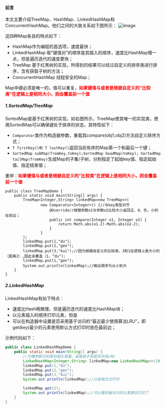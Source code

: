 #### 前言
本文主要介绍TreeMap、HashMap、LinkedHashMap和ConcurrentHashMap。他们之间的大致关系如下图所示：
![image](https://wx2.sinaimg.cn/mw690/006Xp67Kly1fnn3b30aekj30l209oweq.jpg)

这四种Map各自的特点如下：
- HashMap作为编程的首选项，速度最快；
- LinkedHashMap 取“键值对”的顺序是其插入的顺序，速度比HashMap慢一点，但是遍历迭代的速度更快；
- TreeMap 基于红黑树的实现，所得到的结果可以经过自定义的排序类进行排序，含有获取子树的方法；
- ConcurrentHashMap 线程安全的Map；

Map中键必须是唯一的，值可以重复，<font color=red>**如果键值与或者是根据自定义的“比较类”在逻辑上是相同大小，则会覆盖前一个值**</font>

##### 1.SortedMap/TreeMap
SortedMap是基于红黑树的实现，如右图所示，TreeMap使其唯一的实现类，使用SortedMap可以确保键处于排序的状态，其特性如下：
- `Comparator`类作为构造器参数，重载其compare(obj1,obj2)方法自定义排序方式；
- `T firstKey()和 T lastKey()`返回当前有序的Map第一个和最后一个键；
- `SortedMap subMap(fromKey,toKey);SortedMap headMap(toKey); SortedMap tailMap(fromKey)`生成Map的子集/子树，分别指定了起始key值、指定起始值、指定结束值；

重申：<font color=red>**如果键值与或者是根据自定义的“比较类”在逻辑上是相同大小，则会覆盖前一个值**</font>
```
public class TreeMapDemo {
    public static void main(String[] args) {
        TreeMap<Integer,String> linkedMap=new TreeMap<>(
                new Comparator<Integer>() {//与key类型对齐
                    @Override//根据参数o1与参数o2比较大小返回正、0、负，小的在前边；
                    public int compare(Integer o1, Integer o2) {
                        return Math.abs(o1-2)-Math.abs(o2-2);
                    }
                }
        );
        linkedMap.put(1,"du");
        linkedMap.put(2,"gen");
        linkedMap.put(3,"kui");//因为根据自定义的比较类，3和1在逻辑上是大小的（距离2）,因此会覆盖（1，“du");
        linkedMap.put(1,"gen");
        System.out.println(linkedMap);//输出顺序为从小到大
    }
}
```


##### 2.LinkedHashMap
LinkedHashMap有如下特点：
- 速度比Hash稍微慢，但是遍历迭代的速度比HashMap块；
- 以元素插入的顺序打印元素，但是
- 可以在构造器中设置是否采用基于访问的“最近最少使用算法LRU”，即get(key)最少的元素使用默认方式打印时放在最前边；

示例代码如下：

```java
public class LinkedHashMapDemo {
    public static void main(String[] args) {
        //沟槽参数分别是初始化容量、装载因子和是否开启LRU
        LinkedHashMap<Integer,String> linkedMap=new LinkedHashMap<>(10,0.75f,true);
        linkedMap.put(1,"du");
        linkedMap.put(2,"gen");
        linkedMap.put(3,"kui");
        System.out.println(linkedMap);//以装载方式打印

        linkedMap.get(2);
        System.out.println(linkedMap);//可以看到被访问的元素靠后打印了
    }
}
```





